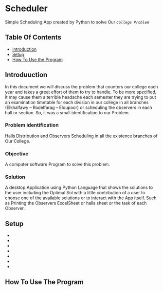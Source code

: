 # Scheduler
Simple Scheduling App created by Python to solve Our *`College Problem`*
## Table Of Contents
* [Introduction](#introduction)
* [Setup](#setup)
* [How To Use the Program](#how-to-use-the-program)
## Introduuction
In this document we will discuss the problem that counters our college each year and takes a great effort of them to try to handle. To be more specified, it may cause them a terrible headache each semester they are trying to put an examination timetable for each division in our college in all branches (Elkhalfawy – Rodelfarag – Eloupoor) or scheduling the observers in each hall or section. So, it was a small identification to our Problem. 
### Problem identification
Halls Distribution and Observers Scheduling in all the existence branches of Our College.
### Objective
A computer software Program to solve this problem.
### Solution
A desktop Application using Python Language that shows the solutions to the user including the Optimal Sol with a little contribution of a user to choose one of the available solutions or to interact with the App itself. Such as Printing the Observers ExcelSheet or halls sheet or the task of each Observer.
## Setup
- 
-
-
-
-
-
-
## How To Use The Program



